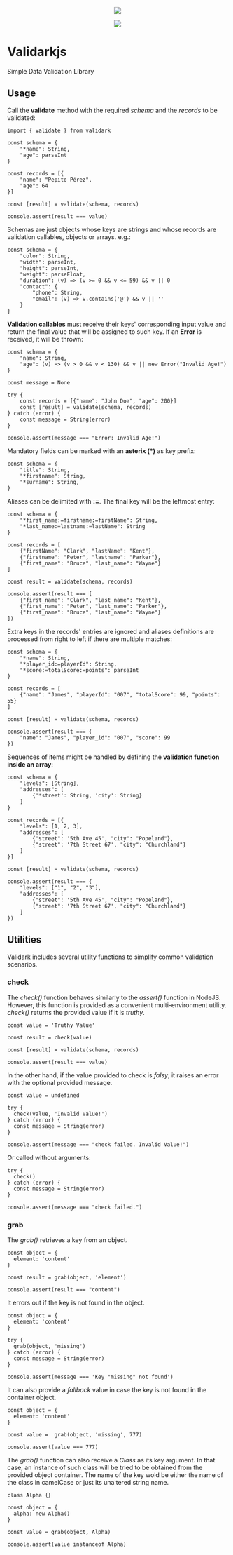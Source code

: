 <p align="center">
  <a href="https://codecov.io/gh/librark/validark">
    <img src="https://codecov.io/gh/librark/validark/graph/badge.svg?token=Ad3rGVvNuu"/>
  </a>
</p>
<p align="center">
  <a href="https://codecov.io/gh/librark/validark">
    <img src="https://codecov.io/gh/librark/validark/graphs/sunburst.svg?token=Ad3rGVvNuu"/>
  </a>
</p>

# Validarkjs

Simple Data Validation Library

## Usage

Call the **validate** method with the required *schema* and the *records*
to be validated:

    import { validate } from validark

    const schema = {
        "*name": String,
        "age": parseInt
    }

    const records = [{
        "name": "Pepito Pérez",
        "age": 64
    }]

    const [result] = validate(schema, records)

    console.assert(result === value)


Schemas are just objects whose keys are strings and whose records are
validation callables, objects or arrays. e.g.:

    const schema = {
        "color": String,
        "width": parseInt,
        "height": parseInt,
        "weight": parseFloat,
        "duration": (v) => (v >= 0 && v <= 59) && v || 0
        "contact": {
            "phone": String,
            "email": (v) => v.contains('@') && v || ''
        }
    }

**Validation callables** must receive their keys' corresponding input value and
return the final value that will be assigned to such key. If an **Error**
is received, it will be thrown:

    const schema = {
        "name": String,
        "age": (v) => (v > 0 && v < 130) && v || new Error("Invalid Age!")
    }

    const message = None

    try {
        const records = [{"name": "John Doe", "age": 200}]
        const [result] = validate(schema, records)
    } catch (error) {
        const message = String(error)
    }

    console.assert(message === "Error: Invalid Age!")

Mandatory fields can be marked with an **asterix (*)** as key prefix:

    const schema = {
        "title": String,
        "*firstname": String,
        "*surname": String,
    }

Aliases can be delimited with **:=**. The final key will be the leftmost entry:

    const schema = {
        "*first_name:=firstname:=firstName": String,
        "*last_name:=lastname:=lastName": String
    }

    const records = [
        {"firstName": "Clark", "lastName": "Kent"},
        {"firstname": "Peter", "lastname": "Parker"},
        {"first_name": "Bruce", "last_name": "Wayne"}
    ]

    const result = validate(schema, records)

    console.assert(result === [
        {"first_name": "Clark", "last_name": "Kent"},
        {"first_name": "Peter", "last_name": "Parker"},
        {"first_name": "Bruce", "last_name": "Wayne"}
    ])

Extra keys in the records' entries are ignored and aliases definitions are
processed from right to left if there are multiple matches:

    const schema = {
        "*name": String,
        "*player_id:=playerId": String,
        "*score:=totalScore:=points": parseInt
    }

    const records = [
        {"name": "James", "playerId": "007", "totalScore": 99, "points": 55}
    ]

    const [result] = validate(schema, records)

    console.assert(result === {
        "name": "James", "player_id": "007", "score": 99
    })

Sequences of items might be handled by defining the **validation function
inside an array**:

    const schema = {
        "levels": [String],
        "addresses": [
            {'*street': String, 'city': String}
        ]
    }

    const records = [{
        "levels": [1, 2, 3],
        "addresses": [
            {"street": '5th Ave 45', "city": "Popeland"},
            {"street": '7th Street 67', "city": "Churchland"}
        ]
    }]

    const [result] = validate(schema, records)

    console.assert(result === {
        "levels": ["1", "2", "3"],
        "addresses": [
            {"street": '5th Ave 45', "city": "Popeland"},
            {"street": '7th Street 67', "city": "Churchland"}
        ]
    })

## Utilities

Validark includes several utility functions to simplify common validation
scenarios.

### check

The *check()* function behaves similarly to the *assert()* function in NodeJS.
However, this function is provided as a convenient multi-environment utility.
*check()* returns the provided value if it is *truthy*.

    const value = 'Truthy Value'

    const result = check(value)

    const [result] = validate(schema, records)

    console.assert(result === value)

In the other hand, if the value provided to check is *falsy*, it raises an
error with the optional provided message.

    const value = undefined

    try {
      check(value, 'Invalid Value!')
    } catch (error) {
      const message = String(error)
    }

    console.assert(message === "check failed. Invalid Value!")

Or called without arguments:

    try {
      check()
    } catch (error) {
      const message = String(error)
    }

    console.assert(message === "check failed.")

### grab

The *grab()* retrieves a key from an object.

    const object = {
      element: 'content'
    }

    const result = grab(object, 'element')

    console.assert(result === "content")

It errors out if the key is not found in the object.

    const object = {
      element: 'content'
    }

    try {
      grab(object, 'missing')
    } catch (error) {
      const message = String(error)
    }

    console.assert(message === 'Key "missing" not found')

It can also provide a *fallback* value in case the key is not found in the
container object.

    const object = {
      element: 'content'
    }

    const value =  grab(object, 'missing', 777)

    console.assert(value === 777)

The *grab()* function can also receive a *Class* as its key argument. In that
case, an instance of such class will be tried to be obtained from the provided
object container. The name of the key wold be either the name of the class in
camelCase or just its unaltered string name.

    class Alpha {}

    const object = {
      alpha: new Alpha()
    }

    const value = grab(object, Alpha)

    console.assert(value instanceof Alpha)
